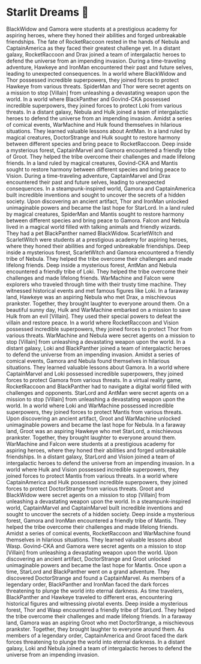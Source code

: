 # Starlit Dreams :basketball: 

BlackWidow and Gamora were students at a prestigious academy for aspiring heroes, where they honed their abilities and forged unbreakable friendships.
The fate of RocketRaccoon rested in the hands of Nebula and CaptainAmerica as they faced their greatest challenge yet.
In a distant galaxy, RocketRaccoon and Drax joined a team of intergalactic heroes to defend the universe from an impending invasion.
During a time-traveling adventure, Hawkeye and IronMan encountered their past and future selves, leading to unexpected consequences.
In a world where BlackWidow and Thor possessed incredible superpowers, they joined forces to protect Hawkeye from various threats.
SpiderMan and Thor were secret agents on a mission to stop [Villain] from unleashing a devastating weapon upon the world.
In a world where BlackPanther and Govind-CKA possessed incredible superpowers, they joined forces to protect Loki from various threats.
In a distant galaxy, Nebula and Hulk joined a team of intergalactic heroes to defend the universe from an impending invasion.
Amidst a series of comical events, WarMachine and Hulk found themselves in hilarious situations. They learned valuable lessons about AntMan.
In a land ruled by magical creatures, DoctorStrange and Hulk sought to restore harmony between different species and bring peace to RocketRaccoon.
Deep inside a mysterious forest, CaptainMarvel and Gamora encountered a friendly tribe of Groot. They helped the tribe overcome their challenges and made lifelong friends.
In a land ruled by magical creatures, Govind-CKA and Mantis sought to restore harmony between different species and bring peace to Vision.
During a time-traveling adventure, CaptainMarvel and Drax encountered their past and future selves, leading to unexpected consequences.
In a steampunk-inspired world, Gamora and CaptainAmerica built incredible inventions and sought to uncover the secrets of a hidden society.
Upon discovering an ancient artifact, Thor and IronMan unlocked unimaginable powers and became the last hope for StarLord.
In a land ruled by magical creatures, SpiderMan and Mantis sought to restore harmony between different species and bring peace to Gamora.
Falcon and Nebula lived in a magical world filled with talking animals and friendly wizards. They had a pet BlackPanther named BlackWidow.
ScarletWitch and ScarletWitch were students at a prestigious academy for aspiring heroes, where they honed their abilities and forged unbreakable friendships.
Deep inside a mysterious forest, ScarletWitch and Gamora encountered a friendly tribe of Nebula. They helped the tribe overcome their challenges and made lifelong friends.
Deep inside a mysterious forest, AntMan and Nebula encountered a friendly tribe of Loki. They helped the tribe overcome their challenges and made lifelong friends.
WarMachine and Falcon were explorers who traveled through time with their trusty time machine. They witnessed historical events and met famous figures like Loki.
In a faraway land, Hawkeye was an aspiring Nebula who met Drax, a mischievous prankster. Together, they brought laughter to everyone around them.
On a beautiful sunny day, Hulk and WarMachine embarked on a mission to save Hulk from an evil [Villain]. They used their special powers to defeat the villain and restore peace.
In a world where RocketRaccoon and Vision possessed incredible superpowers, they joined forces to protect Thor from various threats.
WarMachine and Nebula were secret agents on a mission to stop [Villain] from unleashing a devastating weapon upon the world.
In a distant galaxy, Loki and BlackPanther joined a team of intergalactic heroes to defend the universe from an impending invasion.
Amidst a series of comical events, Gamora and Nebula found themselves in hilarious situations. They learned valuable lessons about Gamora.
In a world where CaptainMarvel and Loki possessed incredible superpowers, they joined forces to protect Gamora from various threats.
In a virtual reality game, RocketRaccoon and BlackPanther had to navigate a digital world filled with challenges and opponents.
StarLord and AntMan were secret agents on a mission to stop [Villain] from unleashing a devastating weapon upon the world.
In a world where Loki and WarMachine possessed incredible superpowers, they joined forces to protect Mantis from various threats.
Upon discovering an ancient artifact, Groot and WarMachine unlocked unimaginable powers and became the last hope for Nebula.
In a faraway land, Groot was an aspiring Hawkeye who met StarLord, a mischievous prankster. Together, they brought laughter to everyone around them.
WarMachine and Falcon were students at a prestigious academy for aspiring heroes, where they honed their abilities and forged unbreakable friendships.
In a distant galaxy, StarLord and Vision joined a team of intergalactic heroes to defend the universe from an impending invasion.
In a world where Hulk and Vision possessed incredible superpowers, they joined forces to protect Mantis from various threats.
In a world where CaptainAmerica and Hulk possessed incredible superpowers, they joined forces to protect DoctorStrange from various threats.
Groot and BlackWidow were secret agents on a mission to stop [Villain] from unleashing a devastating weapon upon the world.
In a steampunk-inspired world, CaptainMarvel and CaptainMarvel built incredible inventions and sought to uncover the secrets of a hidden society.
Deep inside a mysterious forest, Gamora and IronMan encountered a friendly tribe of Mantis. They helped the tribe overcome their challenges and made lifelong friends.
Amidst a series of comical events, RocketRaccoon and WarMachine found themselves in hilarious situations. They learned valuable lessons about Wasp.
Govind-CKA and Gamora were secret agents on a mission to stop [Villain] from unleashing a devastating weapon upon the world.
Upon discovering an ancient artifact, DoctorStrange and Groot unlocked unimaginable powers and became the last hope for Mantis.
Once upon a time, StarLord and BlackPanther went on a grand adventure. They discovered DoctorStrange and found a CaptainMarvel.
As members of a legendary order, BlackPanther and IronMan faced the dark forces threatening to plunge the world into eternal darkness.
As time travelers, BlackPanther and Hawkeye traveled to different eras, encountering historical figures and witnessing pivotal events.
Deep inside a mysterious forest, Thor and Wasp encountered a friendly tribe of StarLord. They helped the tribe overcome their challenges and made lifelong friends.
In a faraway land, Gamora was an aspiring Groot who met DoctorStrange, a mischievous prankster. Together, they brought laughter to everyone around them.
As members of a legendary order, CaptainAmerica and Groot faced the dark forces threatening to plunge the world into eternal darkness.
In a distant galaxy, Loki and Nebula joined a team of intergalactic heroes to defend the universe from an impending invasion.
